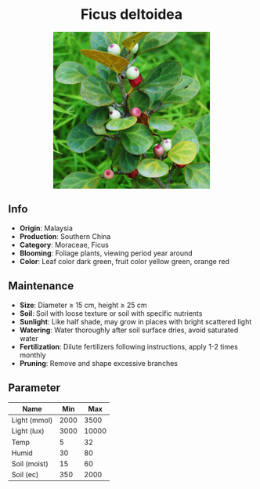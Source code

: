 <h1 align='center'>Ficus deltoidea</h1>
<p align="center">
    <img 
        align='center'
        width='320'
        src="../images/ficus deltoidea.png" 
        alt='Ficus deltoidea' />
</p>

## Info

 - **Origin**: Malaysia
 - **Production**: Southern China
 - **Category**: Moraceae, Ficus
 - **Blooming**: Foliage plants, viewing period year around
 - **Color**: Leaf color dark green, fruit color yellow green, orange red

## Maintenance

 - **Size**: Diameter ≥ 15 cm, height ≥ 25 cm
 - **Soil**: Soil with loose texture or soil with specific nutrients
 - **Sunlight**: Like half shade, may grow in places with bright scattered light
 - **Watering**: Water thoroughly after soil surface dries, avoid saturated water
 - **Fertilization**: Dilute fertilizers following instructions, apply 1-2 times monthly
 - **Pruning**: Remove and shape excessive branches

## Parameter

| Name         | Min  | Max   |
|--------------|------|-------|
| Light (mmol) | 2000 | 3500  |
| Light (lux)  | 3000 | 10000 |
| Temp         | 5    | 32    |
| Humid        | 30   | 80    |
| Soil (moist) | 15   | 60    |
| Soil (ec)    | 350  | 2000  |